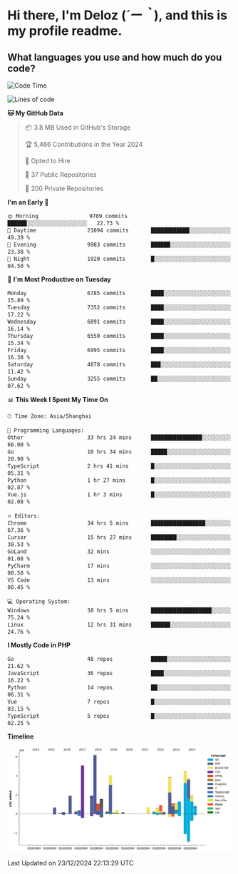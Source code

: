 # **Hi there, I'm Deloz (*´ー｀*), and this is my profile readme.**

## **What languages you use and how much do you code?**

<!--START_SECTION:waka-->
![Code Time](http://img.shields.io/badge/Code%20Time-5%2C340%20hrs%204%20mins-blue)

![Lines of code](https://img.shields.io/badge/From%20Hello%20World%20I%27ve%20Written-45.3%20million%20lines%20of%20code-blue)

**🐱 My GitHub Data** 

> 📦 3.8 MB Used in GitHub's Storage 
 > 
> 🏆 5,466 Contributions in the Year 2024
 > 
> 💼 Opted to Hire
 > 
> 📜 37 Public Repositories 
 > 
> 🔑 200 Private Repositories 
 > 
**I'm an Early 🐤** 

```text
🌞 Morning                9709 commits        ██████░░░░░░░░░░░░░░░░░░░   22.73 % 
🌆 Daytime                21094 commits       ████████████░░░░░░░░░░░░░   49.39 % 
🌃 Evening                9983 commits        ██████░░░░░░░░░░░░░░░░░░░   23.38 % 
🌙 Night                  1920 commits        █░░░░░░░░░░░░░░░░░░░░░░░░   04.50 % 
```
📅 **I'm Most Productive on Tuesday** 

```text
Monday                   6785 commits        ████░░░░░░░░░░░░░░░░░░░░░   15.89 % 
Tuesday                  7352 commits        ████░░░░░░░░░░░░░░░░░░░░░   17.22 % 
Wednesday                6891 commits        ████░░░░░░░░░░░░░░░░░░░░░   16.14 % 
Thursday                 6550 commits        ████░░░░░░░░░░░░░░░░░░░░░   15.34 % 
Friday                   6995 commits        ████░░░░░░░░░░░░░░░░░░░░░   16.38 % 
Saturday                 4878 commits        ███░░░░░░░░░░░░░░░░░░░░░░   11.42 % 
Sunday                   3255 commits        ██░░░░░░░░░░░░░░░░░░░░░░░   07.62 % 
```


📊 **This Week I Spent My Time On** 

```text
🕑︎ Time Zone: Asia/Shanghai

💬 Programming Languages: 
Other                    33 hrs 24 mins      ████████████████░░░░░░░░░   66.00 % 
Go                       10 hrs 34 mins      █████░░░░░░░░░░░░░░░░░░░░   20.90 % 
TypeScript               2 hrs 41 mins       █░░░░░░░░░░░░░░░░░░░░░░░░   05.31 % 
Python                   1 hr 27 mins        █░░░░░░░░░░░░░░░░░░░░░░░░   02.87 % 
Vue.js                   1 hr 3 mins         █░░░░░░░░░░░░░░░░░░░░░░░░   02.08 % 

🔥 Editors: 
Chrome                   34 hrs 5 mins       █████████████████░░░░░░░░   67.36 % 
Cursor                   15 hrs 27 mins      ████████░░░░░░░░░░░░░░░░░   30.53 % 
GoLand                   32 mins             ░░░░░░░░░░░░░░░░░░░░░░░░░   01.08 % 
PyCharm                  17 mins             ░░░░░░░░░░░░░░░░░░░░░░░░░   00.58 % 
VS Code                  13 mins             ░░░░░░░░░░░░░░░░░░░░░░░░░   00.45 % 

💻 Operating System: 
Windows                  38 hrs 5 mins       ███████████████████░░░░░░   75.24 % 
Linux                    12 hrs 31 mins      ██████░░░░░░░░░░░░░░░░░░░   24.76 % 
```

**I Mostly Code in PHP** 

```text
Go                       48 repos            █████░░░░░░░░░░░░░░░░░░░░   21.62 % 
JavaScript               36 repos            ████░░░░░░░░░░░░░░░░░░░░░   16.22 % 
Python                   14 repos            ██░░░░░░░░░░░░░░░░░░░░░░░   06.31 % 
Vue                      7 repos             █░░░░░░░░░░░░░░░░░░░░░░░░   03.15 % 
TypeScript               5 repos             █░░░░░░░░░░░░░░░░░░░░░░░░   02.25 % 
```



**Timeline**

![Lines of Code chart](https://raw.githubusercontent.com/deloz/deloz/main/assets/bar_graph.png)


 Last Updated on 23/12/2024 22:13:29 UTC
<!--END_SECTION:waka-->
